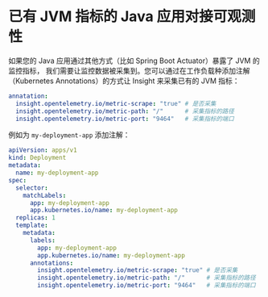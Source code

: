 # 已有 JVM 指标的 Java 应用对接可观测性

如果您的 Java 应用通过其他方式（比如 Spring Boot Actuator）暴露了 JVM 的监控指标，
我们需要让监控数据被采集到。您可以通过在工作负载种添加注解（Kubernetes Annotations）的方式让 Insight 来采集已有的 JVM 指标：

```yaml
annatation: 
  insight.opentelemetry.io/metric-scrape: "true" # 是否采集
  insight.opentelemetry.io/metric-path: "/"      # 采集指标的路径
  insight.opentelemetry.io/metric-port: "9464"   # 采集指标的端口
```

例如为 `my-deployment-app` 添加注解： 

```yaml
apiVersion: apps/v1
kind: Deployment
metadata:
  name: my-deployment-app
spec:
  selector:
    matchLabels:
      app: my-deployment-app
      app.kubernetes.io/name: my-deployment-app
  replicas: 1
  template:
    metadata:
      labels:
        app: my-deployment-app
        app.kubernetes.io/name: my-deployment-app
      annotations:
        insight.opentelemetry.io/metric-scrape: "true" # 是否采集
        insight.opentelemetry.io/metric-path: "/"      # 采集指标的路径
        insight.opentelemetry.io/metric-port: "9464"   # 采集指标的端口
```